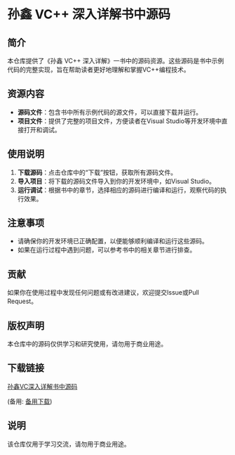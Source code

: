 # 孙鑫 VC++ 深入详解书中源码

## 简介

本仓库提供了《孙鑫 VC++ 深入详解》一书中的源码资源。这些源码是书中示例代码的完整实现，旨在帮助读者更好地理解和掌握VC++编程技术。

## 资源内容

- **源码文件**：包含书中所有示例代码的源文件，可以直接下载并运行。
- **项目文件**：提供了完整的项目文件，方便读者在Visual Studio等开发环境中直接打开和调试。

## 使用说明

1. **下载源码**：点击仓库中的“下载”按钮，获取所有源码文件。
2. **导入项目**：将下载的源码文件导入到你的开发环境中，如Visual Studio。
3. **运行调试**：根据书中的章节，选择相应的源码进行编译和运行，观察代码的执行效果。

## 注意事项

- 请确保你的开发环境已正确配置，以便能够顺利编译和运行这些源码。
- 如果在运行过程中遇到问题，可以参考书中的相关章节进行排查。

## 贡献

如果你在使用过程中发现任何问题或有改进建议，欢迎提交Issue或Pull Request。

## 版权声明

本仓库中的源码仅供学习和研究使用，请勿用于商业用途。

## 下载链接
[孙鑫VC深入详解书中源码](https://pan.quark.cn/s/28926f7775e7) 

(备用: [备用下载](https://pan.baidu.com/s/1vnCelTSYIuctODm44Soqjg?pwd=1234))

## 说明

该仓库仅用于学习交流，请勿用于商业用途。
